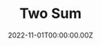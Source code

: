---
layout: layouts/dojos.njk
title: Two Sum
level: "Easy"
language: javascript
link_to_problem: https://leetcode.com/problems/two-sum/description/
link_to_solution: 
date: 2022-11-01T00:00:00.00Z
site: leetcode
tags: 
  - Array
  - Hash Table
---